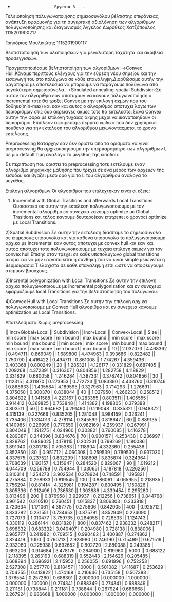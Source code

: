 -                    -- Εργασια 3 --.
Τελειοποίηση πολυγωνοποίησης σημειοσυνόλου βέλτιστης επιφάνειας, ανάπτυξη εφαρμογής για τη συγκριτική αξιολόγηση των αλγόριθμων πολυγωνοποίησης και διαγωνισμός
Άγγελος Δωρόθεος Χατζόπουλος 1115201900217

Γρηγόριος Μουλκιώτης 1115201900117

Βεκτιστοποιηση των υλοποιησεων για μεγαλυτερη ταχυτητα και ακριβεια προσεγγισεων.

Πραγματοποιήσαμε βελτιστοποίηση των αλγορίθμων: 
  ->Convex Hull:Κάναμε περιττούς ελέγχους για την εύρεση νέου σημείου και την εισαγωγή του στο πολύγωνο σε κάθε           επανάληψη.Διορθώσαμε αυτήν την αργοπορία με αποτέλεσμα να μπορούμε να παράγουμε πολύγωνα απο μεγαλύτερα               σημειοσύνολα.
  ->Simulated annealing-spatial Subdivsion:Σε αυτον τον αλγοριθμο εαν αποτυχουν να κανουν πολυγωνοποίηση ο               Incremental τοτε θα τρεξει Convex με την επιλογη ακμων που του δοθηκε(min-max) και εαν και αυτος ο αλγοριθμος         αποτυχει λογω των περιορισμων στις δυο ακρειανες ακμες τοτε θα εκτελεστει ξανα Convex αυτην την φορα με επιλογη       τυχαιας ακμης μεχρι να ικανοποιηθουν οι περιορισμοι.
  Επιπλεον αφαιρεσαμε περριτο κωδικα που δεν χρησιμευε πουθενα για την εκτελεση του αλγοριθμου μειωνονταςμετσι το       χρονο εκτελεσης.
  
Preprocessing
Καταρχην εαν δεν οριστει απο τα ορισματα να γινει preprocessing θα αρχικοποιησουμε την υπερπαραμετρο των αλγοριθμων L σε μια default τιμη αναλογα το μεγεθος της εισοδου.

Σε περιπτωση που οριστει το preprocessing τοτε εκτελουμε εναν αλγοριθμο μηχανικης μαθησης που τρεχει σε ενα μερος των αρχειων της εισοδου και βγαζει μεσο ορο για το L του αλγοριθμου αναλογα το μεγεθος.

Επιλογη αλγοριθμων
Οι αλγοριθμοι που επιλεχτηκαν ειναι οι εξεις:

1) Incremntal with Global Trasitions and afterwards Local Transitions
Ουσιαστικα σε αυτην την εκτελεση πολυγωνοποιουμε με τον incremental αλγοριθμο εν συνεχεια κανουμε optimize με Global Trasitions και τελος κανουμε δευτερο(εαν επιτρεπει ο χρονος) optimize με Local Transitions.

2)Spatial Subdivision
Σε αυτην την εκτελεση διασπαμε το σημειοσυνολο σε επιμερους υποσυνολα και για καθενα υποσυνολο το πολυγωνοποιουμε αρχικα με incremental εαν αυτος αποτυχει με convex hull και εαν και αυτος αποτυχει τοτε πολυγωνοποιουμε με τυχαια επιλογη ακμων για τον convex hull.Επισης οταν τρεχει σε καθε υποπολυγωνο global transitions ακομα και να μην ικανοποιειται η συνθηκη του να ειναι simple μειωνεται η θερμοκρασια T ελαχιστα σε καθε επαναληψη ετσι ωστε να αποφευγουμε ατερμων βρογχους.

3)Incrental polygonization with Local Transitions
Σε αυτην την επιλογη αρχικα πολυγωνοποιουμε με incremental polygonization και εν συνεχεια εφαρμοζουμε local Transitions για την βελτιστοποιηση του πολυγωνου.

4)Convex Hull with Local Transitions
Σε αυτην την επιλογη αρχικα πολυγωνοποιουμε με Convex Hull αλγοριθμο και εν συνεχεια κανουμε optimization με Local Transitions.

Αποτελεσματα
Χωρις preprocessing



||            Incr+Global+Local                  ||                  Subdivision                  ||                  Incr+Local                  ||                 Convex+Local                  ||
   Size || min score | max score | min bound | max bound || min score | max score | min bound | max bound || min score | max score | min bound | max bound || min score | max score | min bound | max bound ||
    10  || 2.037073  | 4.468362  | 0.494711  | 0.869049  || 1.689800  | 4.474963  | 0.393686  | 0.822482  || 1.750790  | 4.416422  | 0.494711  | 0.861008  || 1.774267  | 4.359436  | 0.403368  | 0.800249  || 
    20  || 1.285321  | 4.126177  | 0.331829  | 0.687405  || 1.209268  | 4.372391  | 0.316307  | 0.804856  || 1.282758  | 4.118829  | 0.331829  | 0.680058  || 1.246284  | 4.387331  | 0.378742  | 0.804856  || 
    30  || 1.112315  | 4.311870  | 0.273953  | 0.772723  || 1.083390  | 4.438760  | 0.310746  | 0.868633  || 1.435584  | 4.189595  | 0.327963  | 0.714293  || 1.276691  | 4.375050  | 0.300370  | 0.838044  || 
    40  || 1.027950  | 4.266233  | 0.258512  | 0.804822  || 1.041588  | 4.223167  | 0.283355  | 0.803511  || 1.405555  | 3.914412  | 0.369825  | 0.753848  || 1.414382  | 4.198805  | 0.379388  | 0.803511  || 
    50  || 0.964682  | 4.291490  | 0.219048  | 0.835321  || 0.948372  | 4.315139  | 0.227666  | 0.835205  || 1.281048  | 3.984159  | 0.326241  | 0.735406  || 1.334013  | 4.278114  | 0.345599  | 0.818647  || 
    60  || 0.889135  | 4.140985  | 0.226996  | 0.770559  || 0.982169  | 4.259937  | 0.267991  | 0.804049  || 1.191275  | 4.024960  | 0.303821  | 0.760085  || 1.416278  | 4.289387  | 0.344096  | 0.834676  || 
    70  || 0.900157  | 4.253438  | 0.236997  | 0.829762  || 0.889025  | 4.178115  | 0.202231  | 0.799269  || 1.180086  | 3.891040  | 0.301718  | 0.705383  || 1.118904  | 4.332360  | 0.255436  | 0.852850  || 
    80  || 0.951712  | 4.060308  | 0.259539  | 0.789530  || 0.937030  | 4.337575  | 0.237521  | 0.802299  || 1.188698  | 3.835874  | 0.324964  | 0.708639  || 1.193157  | 4.315947  | 0.284520  | 0.829067  || 
    90  || 1.019212  | 4.044709  | 0.256789  | 0.754944  || 1.030651  | 4.187818  | 0.226256  | 0.810314  || 1.254273  | 3.902534  | 0.278924  | 0.748591  || 1.195821  | 4.275384  | 0.268933  | 0.819545  || 
   100  || 0.886061  | 4.065955  | 0.218935  | 0.756294  || 0.881414  | 4.325981  | 0.194287  | 0.800495  || 1.150826  | 3.805336  | 0.312496  | 0.736530  || 1.303886  | 4.339454  | 0.295280  | 0.813496  || 
   200  || 0.876958  | 3.929937  | 0.212256  | 0.738651  || 0.844768  | 3.901542  | 0.210510  | 0.760451  || 1.015837  | 3.806303  | 0.233818  | 0.720634  || 1.171061  | 4.367775  | 0.275606  | 0.842905  || 
   400  || 0.925712  | 3.833282  | 0.231551  | 0.734653  || 0.875791  | 3.852949  | 0.224090  | 0.727073  || 1.010477  | 3.759735  | 0.264058  | 0.726533  || 1.124743  | 4.330119  | 0.286144  | 0.831820  || 
   800  || 0.837462  | 2.938332  | 0.248217  | 0.698832  || 0.683332  | 3.040407  | 0.204980  | 0.728138  || 0.838006  | 2.965777  | 0.241982  | 0.709515  || 0.990482  | 3.400887  | 0.274862  | 0.824419  || 
  1000  || 0.760713  | 2.928980  | 0.246190  | 0.715499  || 0.671519  | 2.932080  | 0.225938  | 0.692652  || 0.802720  | 2.880088  | 0.249385  | 0.693206  || 0.914684  | 3.478176  | 0.264900  | 0.819960  || 
  5000  || 0.688122  | 2.118395  | 0.263193  | 0.688319  || 0.552443  | 2.154626  | 0.205485  | 0.668894  || 0.696921  | 2.115952  | 0.256055  | 0.691996  || 0.752253  | 2.527308  | 0.257770  | 0.818457  || 
 10000  || 0.501082  | 1.411687  | 0.253629  | 0.704255  || 0.413822  | 1.474168  | 0.210646  | 0.735158  || 0.507383  | 1.378554  | 0.257260  | 0.688301  || 2.000000  | 0.000000  | 1.000000  | 0.000000  || 
100000  || 0.274341  | 0.688349  | 0.274341  | 0.688349  || 0.211181  | 0.738844  | 0.211181  | 0.738844  || 0.267924  | 0.686668  | 0.267924  | 0.686668  || 1.000000  | 0.000000  | 1.000000  | 0.000000  || 
